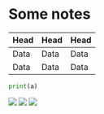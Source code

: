 # Some notes
| Head | Head | Head |
| --- | --- | --- |
| Data | Data | Data |
| Data | Data | Data |


```python
print(a)
```
![](https://i.bmp.ovh/imgs/2022/06/21/da7f6412e73f5aea.png)
![](https://i.niupic.com/images/2022/06/21/a0Bc.png)
![](https://s1.daohangmao.net/2022/06/21/62b136269104c.png)